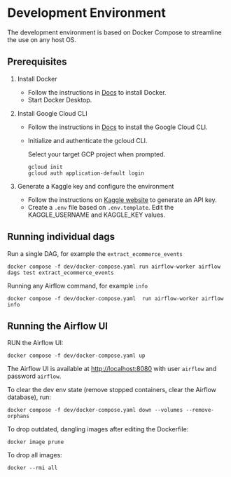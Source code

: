 # Development Environment

The development environment is based on Docker Compose to streamline the use on any host OS.

## Prerequisites

1. Install Docker

    * Follow the instructions in [Docs](https://docs.docker.com/get-docker/) to install Docker.
    * Start Docker Desktop.

2. Install Google Cloud CLI

    * Follow the instructions in [Docs](https://cloud.google.com/sdk/docs/install) to install the Google Cloud CLI.
    * Initialize and authenticate the gcloud CLI.

      Select your target GCP project when prompted.
      ```
      gcloud init
      gcloud auth application-default login
      ```
      
3. Generate a Kaggle key and configure the environment

    * Follow the instructions on [Kaggle website](https://www.kaggle.com/docs/api#authentication) to generate an API key.
    * Create a `.env` file based on `.env.template`. Edit the KAGGLE_USERNAME and KAGGLE_KEY values.

## Running individual dags

Run a single DAG, for example the `extract_ecommerce_events`

    docker compose -f dev/docker-compose.yaml run airflow-worker airflow dags test extract_ecommerce_events

Running any Airflow command, for example `info`

    docker compose -f dev/docker-compose.yaml  run airflow-worker airflow info

## Running the Airflow UI

RUN the Airflow UI:

    docker compose -f dev/docker-compose.yaml up

The Airflow UI is available at [http://localhost:8080](http://localhost:8080) with user `airflow` and password `airflow`.

To clear the dev env state (remove stopped containers, clear the Airflow database), run:

    docker compose -f dev/docker-compose.yaml down --volumes --remove-orphans

To drop outdated, dangling images after editing the Dockerfile:

    docker image prune

To drop all images:

    docker --rmi all



